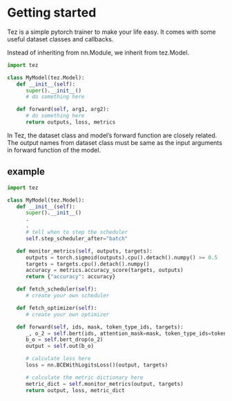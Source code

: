 # Getting started

Tez is a simple pytorch trainer to make your life easy. It comes with some useful dataset classes and callbacks.

Instead of inheriting from nn.Module, we inherit from tez.Model.

``` python
import tez

class MyModel(tez.Model):
   def __init__(self):
      super().__init__()
      # do something here

   def forward(self, arg1, arg2):
      # do something here
      return outputs, loss, metrics
```
In Tez, the dataset class and model’s forward function are closely related. The output names from dataset class must be same as the input arguments in forward function of the model.


## example

```python
import tez

class MyModel(tez.Model):
   def __init__(self):
      super().__init__()
      .
      .
      # tell when to step the scheduler
      self.step_scheduler_after="batch"

   def monitor_metrics(self, outputs, targets):
      outputs = torch.sigmoid(outputs).cpu().detach().numpy() >= 0.5
      targets = targets.cpu().detach().numpy()
      accuracy = metrics.accuracy_score(targets, outputs)
      return {"accuracy": accuracy}

   def fetch_scheduler(self):
      # create your own scheduler

   def fetch_optimizer(self):
      # create your own optimizer

   def forward(self, ids, mask, token_type_ids, targets):
      _, o_2 = self.bert(ids, attention_mask=mask, token_type_ids=token_type_ids)
      b_o = self.bert_drop(o_2)
      output = self.out(b_o)

      # calculate loss here
      loss = nn.BCEWithLogitsLoss()(output, targets)

      # calculate the metric dictionary here
      metric_dict = self.monitor_metrics(output, targets)
      return output, loss, metric_dict

```